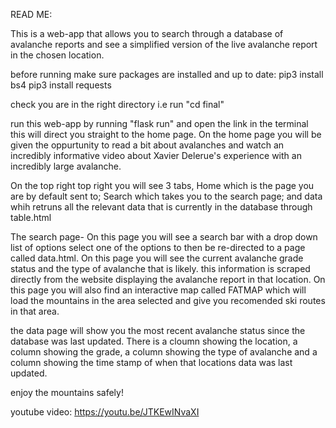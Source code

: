 READ ME:

This is a web-app that allows you to search through a database of avalanche reports and see a simplified version of the live avalanche report in the chosen location. 

before running make sure packages are installed and up to date:
pip3 install bs4
pip3 install requests

check you are in the right directory i.e run "cd final"

run this web-app by running "flask run" and open the link in the terminal this will direct you straight to the home page. On the home page you will be given the oppurtunity to read a bit about avalanches and watch an incredibly informative video about Xavier Delerue's experience with an incredibly large avalanche. 

On the top right top right you will see 3 tabs, Home which is the page you are by default sent to; Search which takes you to the search page; and data whih retruns all the relevant data that is currently in the database through table.html

The search page- On this page you will see a search bar with a drop down list of options select one of the options to then be re-directed to a page called data.html. On this page you will see the current avalanche grade status and the type of avalanche that is likely. this information is scraped directly from the website displaying the avalanche report in that location. On this page you will also find an interactive map called FATMAP which will load the mountains in the area selected and give you recomended ski routes in that area.

the data page will show you the most recent avalanche status since the database was last updated. There is a cloumn showing the location, a column showing the grade, a column showing the type of avalanche and a column showing the time stamp of when that locations data was last updated. 

enjoy the mountains safely!

youtube video: https://youtu.be/JTKEwINvaXI 